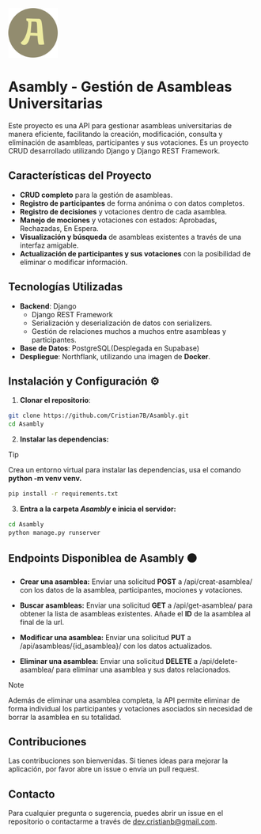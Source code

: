 <img src="./Aditionals/LogoFinal.svg" width="100px"/>

# Asambly - Gestión de Asambleas Universitarias

Este proyecto es una API para gestionar asambleas universitarias de manera eficiente, facilitando la creación, modificación, consulta y eliminación de asambleas, participantes y sus votaciones. Es un proyecto CRUD desarrollado utilizando Django y Django REST Framework.

## Características del Proyecto

- **CRUD completo** para la gestión de asambleas.
- **Registro de participantes** de forma anónima o con datos completos.
- **Registro de decisiones** y votaciones dentro de cada asamblea.
- **Manejo de mociones** y votaciones con estados: Aprobadas, Rechazadas, En Espera.
- **Visualización y búsqueda** de asambleas existentes a través de una interfaz amigable.
- **Actualización de participantes y sus votaciones** con la posibilidad de eliminar o modificar información.

## Tecnologías Utilizadas 

- **Backend**: Django
  - Django REST Framework
  - Serialización y deserialización de datos con serializers.
  - Gestión de relaciones muchos a muchos entre asambleas y participantes.
- **Base de Datos**: PostgreSQL(Desplegada en Supabase)
- **Despliegue**: Northflank, utilizando una imagen de **Docker**.

## Instalación y Configuración ⚙️

1. **Clonar el repositorio**:

```bash
git clone https://github.com/Cristian7B/Asambly.git
cd Asambly
```

2. **Instalar las dependencias:**
>[!TIP]
Crea un entorno virtual para instalar las dependencias, usa el comando **python -m venv venv.**

```bash
pip install -r requirements.txt
```

3. **Entra a la carpeta *Asambly* e inicia el servidor:**

```bash
cd Asambly
python manage.py runserver
```

## Endpoints Disponiblea de Asambly ⚫
- **Crear una asamblea:** Enviar una solicitud **POST** a /api/creat-asamblea/ con los datos de la asamblea, participantes, mociones y votaciones.
  
- **Buscar asambleas:** Enviar una solicitud **GET** a /api/get-asamblea/ para obtener la lista de asambleas existentes. Añade el **ID** de la asamblea al final de la url.
  
- **Modificar una asamblea:** Enviar una solicitud **PUT** a /api/asambleas/{id_asamblea}/ con los datos actualizados.
  
- **Eliminar una asamblea:** Enviar una solicitud **DELETE** a /api/delete-asamblea/ para eliminar una asamblea y sus datos relacionados.

> [!NOTE] 
Además de eliminar una asamblea completa, la API permite eliminar de forma individual los participantes y votaciones asociados sin necesidad de borrar la asamblea en su totalidad.

## Contribuciones

Las contribuciones son bienvenidas. Si tienes ideas para mejorar la aplicación, por favor abre un issue o envía un pull request.


## Contacto

Para cualquier pregunta o sugerencia, puedes abrir un issue en el repositorio o contactarme a través de dev.cristianb@gmail.com.